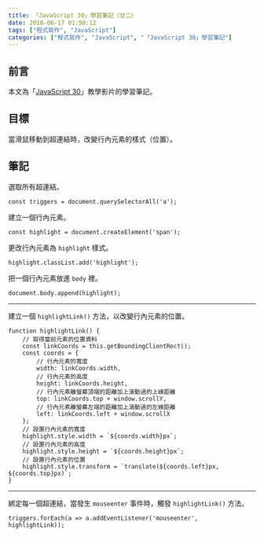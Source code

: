 ```yaml
---
title: 「JavaScript 30」學習筆記（廿二）
date: 2018-06-17 01:50:12
tags: ["程式寫作", "JavaScript"]
categories: ["程式寫作", "JavaScript", "「JavaScript 30」學習筆記"]
---
```


## 前言
本文為「[JavaScript 30](https://javascript30.com/)」教學影片的學習筆記。

## 目標
當滑鼠移動到超連結時，改變行內元素的樣式（位置）。

## 筆記
選取所有超連結。
```JS
const triggers = document.querySelectorAll('a');
```
建立一個行內元素。
```JS
const highlight = document.createElement('span');
```
更改行內元素為 `highlight` 樣式。
```JS
highlight.classList.add('highlight');
```
把一個行內元素放進 `body` 裡。
```JS
document.body.append(highlight);
```
---
建立一個 `highlightLink()` 方法，以改變行內元素的位置。
```JS
function highlightLink() {
    // 取得當前元素的位置資料
    const linkCoords = this.getBoundingClientRect();
    const coords = {
        // 行內元素的寬度
        width: linkCoords.width,
        // 行內元素的高度
        height: linkCoords.height,
        // 行內元素離螢幕頂端的距離加上滾動過的上緣距離
        top: linkCoords.top + window.scrollY,
        // 行內元素離螢幕左端的距離加上滾動過的左緣距離
        left: linkCoords.left + window.scrollX
    };
    // 設置行內元素的寬度
    highlight.style.width = `${coords.width}px`;
    // 設置行內元素的高度
    highlight.style.height = `${coords.height}px`;
    // 設置行內元素的位置
    highlight.style.transform = `translate(${coords.left}px, ${coords.top}px)`;
}
```
---
綁定每一個超連結，當發生 `mouseenter` 事件時，觸發 `highlightLink()` 方法。
```JS
triggers.forEach(a => a.addEventListener('mouseenter', highlightLink));
```
